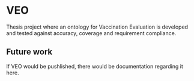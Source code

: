 # VEO
Thesis project where an ontology for Vaccination Evaluation is developed and tested against accuracy, coverage and requirement compliance.  


## Future work
If VEO would be pushlished, there would be documentation regarding it here.

